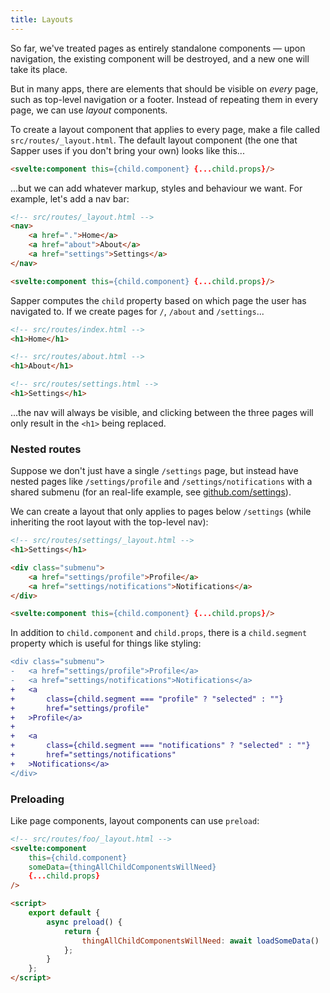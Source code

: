```yaml
---
title: Layouts
---
```


So far, we've treated pages as entirely standalone components — upon navigation, the existing component will be destroyed, and a new one will take its place.

But in many apps, there are elements that should be visible on *every* page, such as top-level navigation or a footer. Instead of repeating them in every page, we can use *layout* components.

To create a layout component that applies to every page, make a file called `src/routes/_layout.html`. The default layout component (the one that Sapper uses if you don't bring your own) looks like this...

```html
<svelte:component this={child.component} {...child.props}/>
```

...but we can add whatever markup, styles and behaviour we want. For example, let's add a nav bar:

```html
<!-- src/routes/_layout.html -->
<nav>
	<a href=".">Home</a>
	<a href="about">About</a>
	<a href="settings">Settings</a>
</nav>

<svelte:component this={child.component} {...child.props}/>
```

Sapper computes the `child` property based on which page the user has navigated to. If we create pages for `/`, `/about` and `/settings`...

```html
<!-- src/routes/index.html -->
<h1>Home</h1>
```

```html
<!-- src/routes/about.html -->
<h1>About</h1>
```

```html
<!-- src/routes/settings.html -->
<h1>Settings</h1>
```

...the nav will always be visible, and clicking between the three pages will only result in the `<h1>` being replaced.


### Nested routes

Suppose we don't just have a single `/settings` page, but instead have nested pages like `/settings/profile` and `/settings/notifications` with a shared submenu (for an real-life example, see [github.com/settings](https://github.com/settings)).

We can create a layout that only applies to pages below `/settings` (while inheriting the root layout with the top-level nav):

```html
<!-- src/routes/settings/_layout.html -->
<h1>Settings</h1>

<div class="submenu">
	<a href="settings/profile">Profile</a>
	<a href="settings/notifications">Notifications</a>
</div>

<svelte:component this={child.component} {...child.props}/>
```

In addition to `child.component` and `child.props`, there is a `child.segment` property which is useful for things like styling:

```diff
<div class="submenu">
-	<a href="settings/profile">Profile</a>
-	<a href="settings/notifications">Notifications</a>
+	<a
+		class={child.segment === "profile" ? "selected" : ""}
+		href="settings/profile"
+	>Profile</a>
+
+	<a
+		class={child.segment === "notifications" ? "selected" : ""}
+		href="settings/notifications"
+	>Notifications</a>
</div>
```


### Preloading

Like page components, layout components can use `preload`:

```html
<!-- src/routes/foo/_layout.html -->
<svelte:component
	this={child.component}
	someData={thingAllChildComponentsWillNeed}
	{...child.props}
/>

<script>
	export default {
		async preload() {
			return {
				thingAllChildComponentsWillNeed: await loadSomeData()
			};
		}
	};
</script>
```